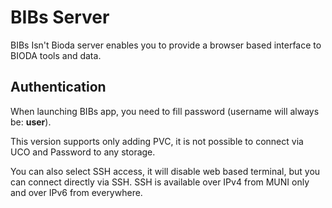 # BIBs Server
BIBs Isn't Bioda server enables you to provide a browser based interface to BIODA tools and data. 

## Authentication
When launching BIBs app, you need to fill password (username will always be: **user**).

This version supports only adding PVC, it is not possible to connect via UCO and Password to any storage.

You can also select SSH access, it will disable web based terminal, but you can connect directly via SSH. SSH is available over IPv4 from MUNI only and over IPv6 from everywhere.
